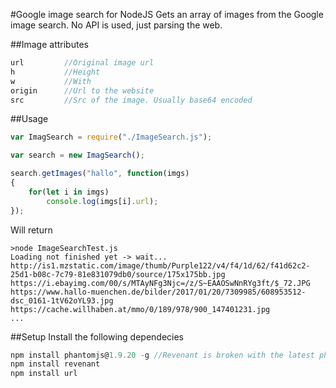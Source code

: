 #Google image search for NodeJS
Gets an array of images from the Google image search. No API is used, just parsing the web.

##Image attributes
``` javascript
url         //Original image url
h           //Height
w           //With
origin      //Url to the website
src         //Src of the image. Usually base64 encoded
```

##Usage
``` javascript
var ImagSearch = require("./ImageSearch.js"); 

var search = new ImagSearch();

search.getImages("hallo", function(imgs)
{
    for(let i in imgs)
        console.log(imgs[i].url);
});

```
Will return
```
>node ImageSearchTest.js
Loading not finished yet -> wait...
http://is1.mzstatic.com/image/thumb/Purple122/v4/f4/1d/62/f41d62c2-25d1-b08c-7c79-81e831079db0/source/175x175bb.jpg
https://i.ebayimg.com/00/s/MTAyNFg3Njc=/z/S~EAAOSwNnRYg3ft/$_72.JPG
https://www.hallo-muenchen.de/bilder/2017/01/20/7309985/608953512-dsc_0161-1tV62oYL93.jpg
https://cache.willhaben.at/mmo/0/189/978/900_147401231.jpg
...
```

##Setup
Install the following dependecies
``` javascript
npm install phantomjs@1.9.20 -g //Revenant is broken with the latest phantomjs
npm install revenant
npm install url
```